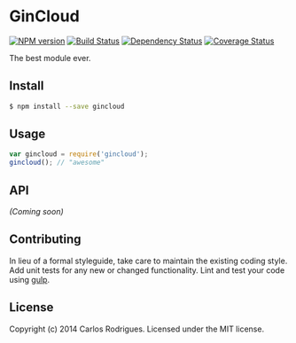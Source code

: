 # GinCloud 
[![NPM version][npm-image]][npm-url] [![Build Status][travis-image]][travis-url] [![Dependency Status][daviddm-url]][daviddm-image] [![Coverage Status][coveralls-image]][coveralls-url]

The best module ever.


## Install

```bash
$ npm install --save gincloud
```


## Usage

```javascript
var gincloud = require('gincloud');
gincloud(); // "awesome"
```

## API

_(Coming soon)_


## Contributing

In lieu of a formal styleguide, take care to maintain the existing coding style. Add unit tests for any new or changed functionality. Lint and test your code using [gulp](http://gulpjs.com/).


## License

Copyright (c) 2014 Carlos Rodrigues. Licensed under the MIT license.



[npm-url]: https://npmjs.org/package/gincloud
[npm-image]: https://badge.fury.io/js/gincloud.svg
[travis-url]: https://travis-ci.org/pikax/gincloud
[travis-image]: https://travis-ci.org/pikax/gincloud.svg?branch=master
[daviddm-url]: https://david-dm.org/pikax/gincloud.svg?theme=shields.io
[daviddm-image]: https://david-dm.org/pikax/gincloud
[coveralls-url]: https://coveralls.io/r/pikax/gincloud
[coveralls-image]: https://coveralls.io/repos/pikax/gincloud/badge.png
